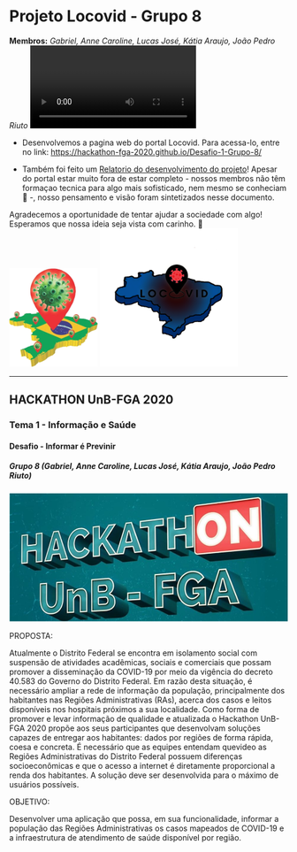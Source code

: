# Projeto Locovid - Grupo 8
**Membros:** _Gabriel, Anne Caroline, Lucas José, Kátia Araujo, João Pedro Riuto_
                                   ![Projeto Locovid](videopromover.mp4)                                
                                  

* Desenvolvemos a pagina web do portal Locovid.
Para acessa-lo, entre no link:  https://hackathon-fga-2020.github.io/Desafio-1-Grupo-8/ 

* Também foi feito um [Relatorio do desenvolvimento do projeto](/relatorio_projeto_locovid_grupo8.pdf)! Apesar do portal estar muito fora de estar completo \- nossos membros não têm formaçao tecnica para algo mais sofisticado, nem mesmo se conheciam :slightly_frowning_face: \-, nosso pensamento e visão foram sintetizados nesse documento.

Agradecemos a oportunidade de tentar ajudar a sociedade com algo! Esperamos que nossa ideia seja vista com carinho. :sunrise_over_mountains:
 ![Projeto Locovid](/imgs/logo_github.png) <img src="/imgs/logooficial.png" width="250px" heigth="250px">

***
                                    
## HACKATHON UnB-FGA 2020

### Tema 1 - Informação e Saúde
#### Desafio - Informar é Previnir
##### Grupo 8 (Gabriel, Anne Caroline, Lucas José, Kátia Araujo, João Pedro Riuto)

![hackaton unb](/images/logo.png)

PROPOSTA:

  Atualmente o Distrito Federal se encontra em isolamento social com suspensão de atividades
acadêmicas, sociais e comerciais que possam promover a disseminação da COVID-19 por meio
da vigência do decreto 40.583 do Governo do Distrito Federal. Em razão desta situação, é
necessário ampliar a rede de informação da população, principalmente dos habitantes nas
Regiões Administrativas (RAs), acerca dos casos e leitos disponíveis nos hospitais próximos a
sua localidade.
  Como forma de promover e levar informação de qualidade e atualizada o Hackathon UnB-FGA
2020 propõe aos seus participantes que desenvolvam soluções capazes de entregar aos
habitantes: dados por regiões de forma rápida, coesa e concreta. É necessário que as equipes
entendam quevideo
as Regiões Administrativas do Distrito Federal possuem diferenças
socioeconômicas e que o acesso a internet é diretamente proporcional a renda dos habitantes. A
solução deve ser desenvolvida para o máximo de usuários possíveis.

OBJETIVO:

  Desenvolver uma aplicação que possa, em sua funcionalidade, informar a população das Regiões
Administrativas os casos mapeados de COVID-19 e a infraestrutura de atendimento de saúde
disponível por região.


